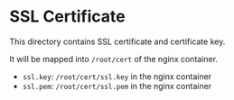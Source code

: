 # SSL Certificate

This directory contains SSL certificate and certificate key.

It will be mapped into `/root/cert` of the nginx container.

+ `ssl.key`: `/root/cert/ssl.key` in the nginx container
+ `ssl.pem`: `/root/cert/ssl.pem` in the nginx container
